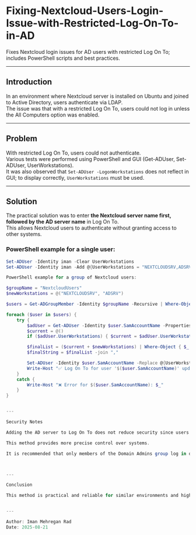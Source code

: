 # Fixing-Nextcloud-Users-Login-Issue-with-Restricted-Log-On-To-in-AD
Fixes Nextcloud login issues for AD users with restricted Log On To; includes PowerShell scripts and best practices.

---

## Introduction

In an environment where Nextcloud server is installed on Ubuntu and joined to Active Directory, users authenticate via LDAP.  
The issue was that with a restricted Log On To, users could not log in unless the All Computers option was enabled.

---

## Problem

With restricted Log On To, users could not authenticate.  
Various tests were performed using PowerShell and GUI (Get-ADUser, Set-ADUser, UserWorkstations).  
It was also observed that `Set-ADUser -LogonWorkstations` does not reflect in GUI; to display correctly, `UserWorkstations` must be used.

---

## Solution

The practical solution was to enter **the Nextcloud server name first, followed by the AD server name** in Log On To.  
This allows Nextcloud users to authenticate without granting access to other systems.

### PowerShell example for a single user:

```powershell
Set-ADUser -Identity iman -Clear UserWorkstations
Set-ADUser -Identity iman -Add @{UserWorkstations = "NEXTCLOUDSRV,ADSRV"}

PowerShell example for a group of Nextcloud users:

$groupName = "NextcloudUsers"
$newWorkstations = @("NEXTCLOUDSRV", "ADSRV")

$users = Get-ADGroupMember -Identity $groupName -Recursive | Where-Object { $_.objectClass -eq "user" }

foreach ($user in $users) {
    try {
        $adUser = Get-ADUser -Identity $user.SamAccountName -Properties UserWorkstations
        $current = @()
        if ($adUser.UserWorkstations) { $current = $adUser.UserWorkstations -split "," }

        $finalList = ($current + $newWorkstations) | Where-Object { $_ -ne "" } | Select-Object -Unique
        $finalString = $finalList -join ","

        Set-ADUser -Identity $user.SamAccountName -Replace @{UserWorkstations = $finalString}
        Write-Host "✅ Log On To for user '$($user.SamAccountName)' updated to: $finalString"
    }
    catch {
        Write-Host "❌ Error for $($user.SamAccountName): $_"
    }
}


---

Security Notes

Adding the AD server to Log On To does not reduce security since users previously had direct access to log on to AD.

This method provides more precise control over systems.

It is recommended that only members of the Domain Admins group log in directly to DC.



---

Conclusion

This method is practical and reliable for similar environments and highlights the importance of step-by-step testing and using both PowerShell and GUI.


---

Author: Iman Mehregan Rad
Date: 2025-08-21

